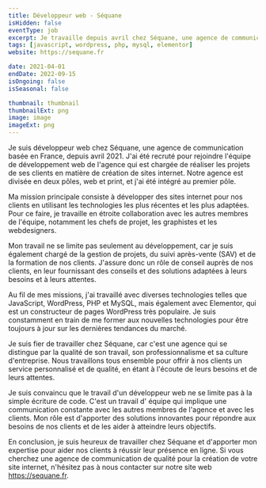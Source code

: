```yaml
---
title: Développeur web - Séquane
isHidden: false
eventType: job
excerpt: Je travaille depuis avril chez Séquane, une agence de communication qui à deux pôles, web et print. Mes missions se situent dans le développement des sites internet, la gestion de projets, le SAV, la formation, etc.
tags: [javascript, wordpress, php, mysql, elementor]
website: https://sequane.fr

date: 2021-04-01
endDate: 2022-09-15
isOngoing: false
isSeasonal: false

thumbnail: thumbnail
thumbnailExt: png
image: image
imageExt: png
---
```


Je suis développeur web chez Séquane, une agence de communication basée en France, depuis avril 2021. J'ai été recruté
pour rejoindre l'équipe de développement web de l'agence qui est chargée de réaliser les projets de ses clients en
matière de création de sites internet. Notre agence est divisée en deux pôles, web et print, et j'ai été intégré au
premier pôle.

Ma mission principale consiste à développer des sites internet pour nos clients en utilisant les technologies les plus
récentes et les plus adaptées. Pour ce faire, je travaille en étroite collaboration avec les autres membres de l'équipe,
notamment les chefs de projet, les graphistes et les webdesigners.

Mon travail ne se limite pas seulement au développement, car je suis également chargé de la gestion de projets, du suivi
après-vente (SAV) et de la formation de nos clients. J'assure donc un rôle de conseil auprès de nos clients, en leur
fournissant des conseils et des solutions adaptées à leurs besoins et à leurs attentes.

Au fil de mes missions, j'ai travaillé avec diverses technologies telles que JavaScript, WordPress, PHP et MySQL, mais
également avec Elementor, qui est un constructeur de pages WordPress très populaire. Je suis constamment en train de me
former aux nouvelles technologies pour être toujours à jour sur les dernières tendances du marché.

Je suis fier de travailler chez Séquane, car c'est une agence qui se distingue par la qualité de son travail, son
professionnalisme et sa culture d'entreprise. Nous travaillons tous ensemble pour offrir à nos clients un service
personnalisé et de qualité, en étant à l'écoute de leurs besoins et de leurs attentes.

Je suis convaincu que le travail d'un développeur web ne se limite pas à la simple écriture de code. C'est un travail d'
équipe qui implique une communication constante avec les autres membres de l'agence et avec les clients. Mon rôle est
d'apporter des solutions innovantes pour répondre aux besoins de nos clients et de les aider à atteindre leurs
objectifs.

En conclusion, je suis heureux de travailler chez Séquane et d'apporter mon expertise pour aider nos clients à réussir
leur présence en ligne. Si vous cherchez une agence de communication de qualité pour la création de votre site internet,
n'hésitez pas à nous contacter sur notre site web https://sequane.fr.
